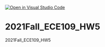 [![Open in Visual Studio Code](https://classroom.github.com/assets/open-in-vscode-f059dc9a6f8d3a56e377f745f24479a46679e63a5d9fe6f495e02850cd0d8118.svg)](https://classroom.github.com/online_ide?assignment_repo_id=6255365&assignment_repo_type=AssignmentRepo)
# 2021Fall_ECE109_HW5
2021Fall_ECE109_HW5
